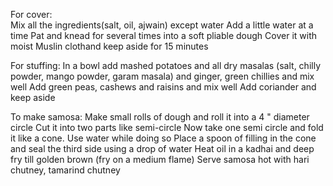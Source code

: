 For cover:    
    Mix all the ingredients(salt, oil, ajwain) except water
    Add a little water at a time
    Pat and knead for several times into a soft pliable dough
    Cover it with moist Muslin clothand keep aside for 15 minutes

For stuffing:
    In a bowl add mashed potatoes and all dry masalas (salt, chilly powder, mango powder, garam masala) and ginger, green chillies and mix well
    Add green peas, cashews and raisins and mix well
    Add coriander and keep aside

To make samosa:
    Make small rolls of dough and roll it into a 4 " diameter circle
    Cut it into two parts like semi-circle
    Now take one semi circle and fold it like a cone. Use water while doing so
    Place a spoon of filling in the cone and seal the third side using a drop of water
    Heat oil in a kadhai and deep fry till golden brown (fry on a medium flame)
    Serve samosa hot with hari chutney, tamarind chutney